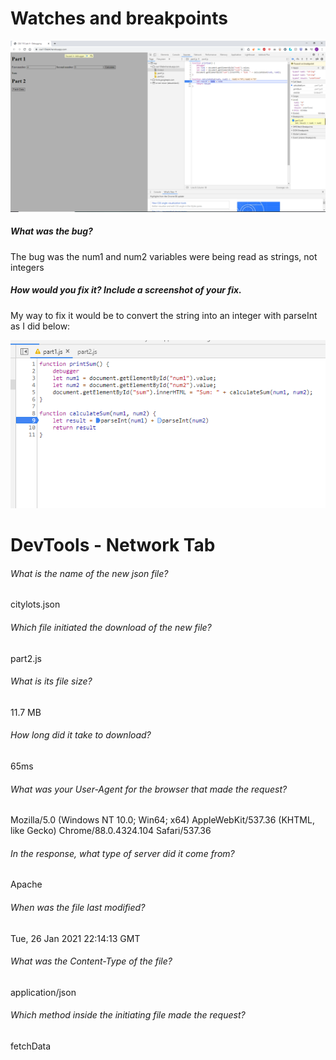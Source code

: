 <h1> Watches and breakpoints </h1>

![screenshot](s1.png)

<h5> What was the bug? </h5>
The bug was the num1 and num2 variables were being read as strings, not integers <br>

<h5> How would you fix it? Include a screenshot of your fix. </h5>
My way to fix it would be to convert the string into an integer with parseInt as I did below: <br>

![img2](s2.png)

<h1> DevTools - Network Tab </h1>
<h6> What is the name of the new json file? </h6>
citylots.json <br>

<h6> Which file initiated the download of the new file? </h6>
part2.js<br>

<h6> What is its file size? </h6>
11.7 MB<br>

<h6> How long did it take to download? </h6>
65ms<br>

<h6> What was your User-Agent for the browser that made the request? </h6>
Mozilla/5.0 (Windows NT 10.0; Win64; x64) AppleWebKit/537.36 (KHTML, like Gecko) Chrome/88.0.4324.104 Safari/537.36 <br>

<h6> In the response, what type of server did it come from? </h6>
Apache <br>
<h6> When was the file last modified? </h6>
Tue, 26 Jan 2021 22:14:13 GMT

<h6> What was the Content-Type of the file? </h6>
application/json

<h6> Which method inside the initiating file made the request? </h6>
fetchData
